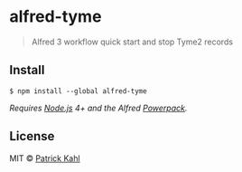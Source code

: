 # alfred-tyme

> Alfred 3 workflow quick start and stop Tyme2 records

## Install

```
$ npm install --global alfred-tyme
```

*Requires [Node.js](https://nodejs.org) 4+ and the Alfred [Powerpack](https://www.alfredapp.com/powerpack/).*

## License

MIT © [Patrick Kahl](https://github.com/patrickkahl)
